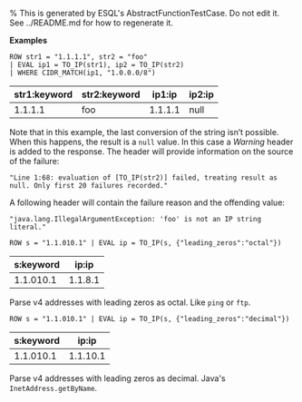 % This is generated by ESQL's AbstractFunctionTestCase. Do not edit it. See ../README.md for how to regenerate it.

**Examples**

```esql
ROW str1 = "1.1.1.1", str2 = "foo"
| EVAL ip1 = TO_IP(str1), ip2 = TO_IP(str2)
| WHERE CIDR_MATCH(ip1, "1.0.0.0/8")
```

| str1:keyword | str2:keyword | ip1:ip | ip2:ip |
| --- | --- | --- | --- |
| 1.1.1.1 | foo | 1.1.1.1 | null |


Note that in this example, the last conversion of the string isn’t possible.
When this happens, the result is a `null` value. In this case a _Warning_ header is added to the response.
The header will provide information on the source of the failure:

`"Line 1:68: evaluation of [TO_IP(str2)] failed, treating result as null. Only first 20 failures recorded."`

A following header will contain the failure reason and the offending value:

`"java.lang.IllegalArgumentException: 'foo' is not an IP string literal."`

```esql
ROW s = "1.1.010.1" | EVAL ip = TO_IP(s, {"leading_zeros":"octal"})
```

| s:keyword | ip:ip |
| --- | --- |
| 1.1.010.1 | 1.1.8.1 |


Parse v4 addresses with leading zeros as octal. Like `ping` or `ftp`.

```esql
ROW s = "1.1.010.1" | EVAL ip = TO_IP(s, {"leading_zeros":"decimal"})
```

| s:keyword | ip:ip |
| --- | --- |
| 1.1.010.1 | 1.1.10.1 |


Parse v4 addresses with leading zeros as decimal. Java's `InetAddress.getByName`.



